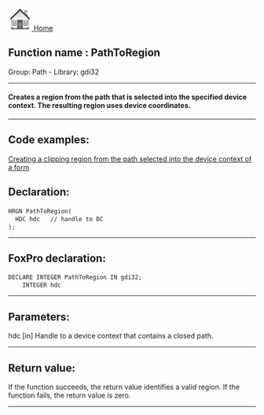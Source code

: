[<img src="../../images/home.png"> Home ](https://github.com/VFPX/Win32API)  

## Function name : PathToRegion
Group: Path - Library: gdi32    
***  


#### Creates a region from the path that is selected into the specified device context. The resulting region uses device coordinates.
***  


## Code examples:
[Creating a clipping region from the path selected into the device context of a form](../../samples/sample_144.md)  

## Declaration:
```foxpro  
HRGN PathToRegion(
  HDC hdc   // handle to DC
);  
```  
***  


## FoxPro declaration:
```foxpro  
DECLARE INTEGER PathToRegion IN gdi32;
	INTEGER hdc  
```  
***  


## Parameters:
hdc 
[in] Handle to a device context that contains a closed path.  
***  


## Return value:
If the function succeeds, the return value identifies a valid region. If the function fails, the return value is zero. 
  
***  

